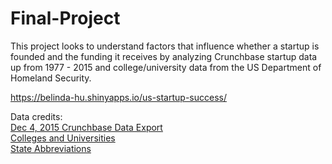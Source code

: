 # Final-Project

This project looks to understand factors that influence whether a startup is founded and the funding it receives by analyzing Crunchbase startup data up from 1977 - 2015 and college/university data from the US Department of Homeland Security.

https://belinda-hu.shinyapps.io/us-startup-success/

Data credits:<br/>
[Dec 4, 2015 Crunchbase Data Export](https://github.com/notpeter/crunchbase-data)<br/>
[Colleges and Universities](https://hifld-geoplatform.opendata.arcgis.com/datasets/colleges-and-universities/data)<br/>
[State Abbreviations](https://worldpopulationreview.com/states/state-abbreviations/)
